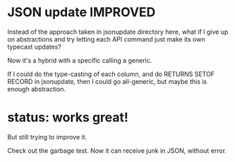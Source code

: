 # JSON update IMPROVED

Instead of the approach taken in jsonupdate directory here, what if I give up on abstractions and try letting each API command just make its own typecast updates?

Now it's a hybrid with a specific calling a generic.

If I could do the type-casting of each column, and do RETURNS SETOF RECORD in jsonupdate, then I could go all-generic, but maybe this is enough abstraction.


# status: works great!

But still trying to improve it.

Check out the garbage test.  Now it can receive junk in JSON, without error.

